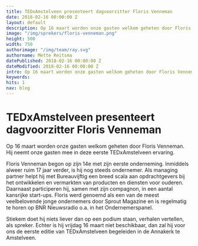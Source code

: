 ```yaml
---
title: TEDxAmstelveen presenteert dagvoorzitter Floris Venneman
date: 2018-02-16 00:00:00 Z
layout: default
description: Op 16 maart worden onze gasten welkom geheten door Floris Venneman. Hij neemt onze gasten mee in deze eerste TEDxAmstelveen ervaring.  
image: "/img/sprekers/floris-venneman.png"
height: 500
width: 750
authorimage: "/img/team/ray.svg"
authorname: Mette Reitsma
datePublished: 2018-02-16 00:00:00 Z
dateModified: 2018-02-16 00:00:00 Z
intro: Op 16 maart worden onze gasten welkom geheten door Floris Venneman. Hij neemt onze gasten mee in deze eerste TEDxAmstelveen ervaring.  
keywords:
hits: 1
nav: blog
---
```


# TEDxAmstelveen presenteert dagvoorzitter Floris Venneman

<a href="{{site.url}}{{page.url}}" title="{{ page.title }}"><amp-img noloading width="250" height="250" alt="{{ page.title }}" layout="responsive" src="{{site.url}}{{ page.image }}" class="photo pull-left"></amp-img></a>

Op 16 maart worden onze gasten welkom geheten door Floris Venneman. Hij neemt onze gasten mee in deze eerste TEDxAmstelveen ervaring.   

Floris Venneman begon op zijn 14e met zijn eerste onderneming. Inmiddels alweer ruim 17 jaar verder, is hij nog steeds ondernemer. Als managing partner helpt hij met Bureauvijftig een breed scala aan opdrachtgevers bij het ontwikkelen en vermarkten van producten en diensten voor ouderen. Daarnaast participeren hij, samen met zijn compagnon, in een aantal kansrijke start-ups. Floris werd genoemd als een van de meest veelbelovende jonge ondernemers door Sprout Magazine en is regelmatig te horen op BNR Nieuwsradio o.a. in het Ondernemerspanel.

Stiekem doet hij niets liever dan op een podium staan, verhalen vertellen, als spreker. Echter is hij vrijdag 16 maart niet beschikbaar, dan zal hij voor ons de eerste editie van TEDxAmstelveen begeleiden in de Annakerk te Amstelveen.
